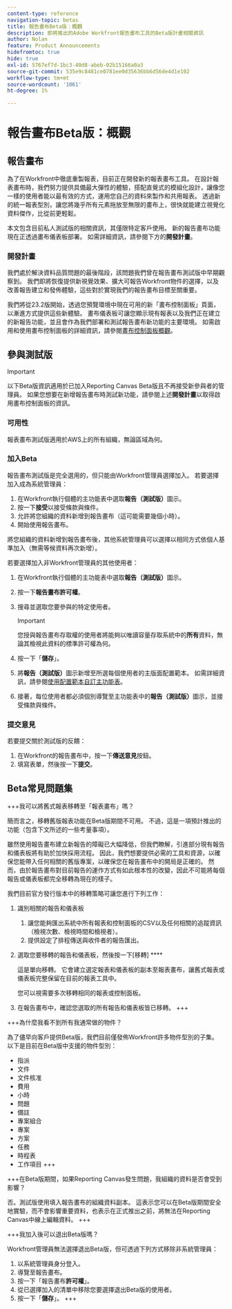 ```yaml
---
content-type: reference
navigation-topic: betas
title: 報告畫布Beta版：概觀
description: 即將推出的Adobe Workfront報告畫布工具的Beta版計畫相關資訊
author: Nolan
feature: Product Announcements
hidefromtoc: true
hide: true
exl-id: 5767ef7d-1bc3-40d8-abeb-02b15166a0a3
source-git-commit: 535e9c8481ce0781ee0d35636bb6d56de4d1e102
workflow-type: tm+mt
source-wordcount: '1061'
ht-degree: 1%

---
```


# 報告畫布Beta版：概觀

## 報告畫布

為了在Workfront中徹底重製報表，目前正在開發新的報表畫布工具。 在設計報表畫布時，我們努力提供具備最大彈性的體驗，搭配直覺式的模組化設計，讓像您一樣的使用者能以最有效的方式，運用您自己的資料來製作和共用報表。 透過新的統一報表型別，讓您將幾乎所有元素拖放至無限的畫布上，很快就能建立視覺化資料傑作，比從前更輕鬆。

本文包含目前私人測試版的相關資訊，其僅限特定客戶使用。 新的報告畫布功能現在正透過畫布儀表板部署。 如需詳細資訊，請參閱下方的&#x200B;**開發計畫**。

### 開發計畫

我們處於解決資料品質問題的最後階段，該問題我們曾在報告畫布測試版中早期觀察到。 我們即將恢復提供新視覺效果、擴大可報告Workfront物件的選擇，以及改善報告建立和發佈體驗，這些對於實現我們的報告畫布目標至關重要。

我們將從23.2版開始，透過您預覽環境中現在可用的新「畫布控制面板」頁面，以漸進方式提供這些新體驗。 畫布儀表板可讓您顯示現有報表以及我們正在建立的新報告功能，並且會作為我們部署和測試報告畫布新功能的主要環境。 如需啟用和使用畫布控制面板的詳細資訊，請參閱[畫布控制面板概觀](/help/quicksilver/reports-and-dashboards/dashboards/creating-and-managing-dashboards/canvas-dashboards-overview.md)。

## 參與測試版

>[!IMPORTANT]
>
>以下Beta版資訊適用於已加入Reporting Canvas Beta版且不再接受新參與者的管理員。 如果您想要在新增報告畫布時測試新功能，請參閱上述&#x200B;**開發計畫**&#x200B;以取得啟用畫布控制面板的資訊。

### 可用性

報表畫布測試版適用於AWS上的所有組織，無論區域為何。

### 加入Beta

報告畫布測試版是完全選用的，但只能由Workfront管理員選擇加入。 若要選擇加入成為系統管理員：

1. 在Workfront執行個體的主功能表中選取&#x200B;**報告（測試版）**&#x200B;圖示。
1. 按一下&#x200B;**接受**&#x200B;以接受條款與條件。
1. 允許將您組織的資料新增到報告畫布（這可能需要幾個小時）。
1. 開始使用報告畫布。

將您組織的資料新增到報告畫布後，其他系統管理員可以選擇以相同方式依個人基準加入（無需等候資料再次新增）。

若要選擇加入非Workfront管理員的其他使用者：

1. 在Workfront執行個體的主功能表中選取&#x200B;**報告（測試版）**&#x200B;圖示。
1. 按一下&#x200B;**報告畫布許可權**。
1. 搜尋並選取您要參與的特定使用者。

   >[!IMPORTANT]
   >
   >您授與報告畫布存取權的使用者將能夠以唯讀容量存取系統中的&#x200B;**所有**&#x200B;資料，無論其檢視此資料的標準許可權為何。

1. 按一下「**儲存**」。
1. 將&#x200B;**報告（測試版）**&#x200B;圖示新增至所選每個使用者的主版面配置範本。 如需詳細資訊，請參閱[使用配置範本自訂主功能表](/help/quicksilver/administration-and-setup/customize-workfront/use-layout-templates/customize-main-menu.md)。
1. 接著，每位使用者都必須個別導覽至主功能表中的&#x200B;**報告（測試版）**&#x200B;圖示，並接受條款與條件。

### 提交意見

若要提交關於測試版的反饋：

1. 在Workfront的報告畫布中，按一下&#x200B;**傳送意見**&#x200B;按鈕。
1. 填寫表單，然後按一下&#x200B;**提交**。

## Beta常見問題集

+++我可以將舊式報表移轉至「報表畫布」嗎？

簡而言之，移轉舊版報表功能在Beta版期間不可用。 不過，這是一項預計推出的功能（包含下文所述的一些考量事項）。

雖然使用報告畫布建立新報告的障礙已大幅降低，但我們瞭解，引進部分現有報告和儀表板將有助於加快採用流程。 因此，我們想要提供必需的工具和資源，以確保您能帶入任何相關的舊版專案，以確保您在報告畫布中的開局是正確的。 然而，由於報告畫布對目前報告的運作方式有如此根本性的改變，因此不可能將每個報告或儀表板都完全移轉為現在的樣子。

我們目前官方發行版本中的移轉策略可讓您進行下列工作：

1. 識別相關的報告和儀表板

   1. 讓您能夠匯出系統中所有報表和控制面板的CSV以及任何相關的追蹤資訊（檢視次數、檢視時間和檢視者）。
   1. 提供設定了排程傳送與收件者的報告匯出。

1. 選取您要移轉的報告和儀表板，然後按一下[移轉] ****

   這是單向移轉。 它會建立選定報表和儀表板的副本至報表畫布，讓舊式報表或儀表板完整保留在目前的報表工具中。

   您可以視需要多次移轉相同的報表或控制面板。

1. 在報告畫布中，確認您選取的所有報告和儀表板皆已移轉。
+++

+++為什麼我看不到所有我通常做的物件？

為了儘早向客戶提供Beta版，我們目前僅發佈Workfront許多物件型別的子集。 以下是目前在Beta版中支援的物件型別：

* 指派
* 文件
* 文件核准
* 費用
* 小時
* 問題
* 備註
* 專案組合
* 專案
* 方案
* 任務
* 時程表
* 工作項目
+++

+++在Beta版期間，如果Reporting Canvas發生問題，我組織的資料是否會受到影響？

否。測試版使用填入報告畫布的組織資料副本。 這表示您可以在Beta版期間安全地實驗，而不會影響重要資料，也表示在正式推出之前，將無法在Reporting Canvas中線上編輯資料。
+++

+++我加入後可以退出Beta版嗎？

Workfront管理員無法選擇退出Beta版，但可透過下列方式移除非系統管理員：

1. 以系統管理員身分登入。
1. 導覽至報告畫布。
1. 按一下「報告畫布&#x200B;**許可權**」。
1. 從已選擇加入的清單中移除您要選擇退出Beta版的使用者。
1. 按一下「**儲存**」。
+++
